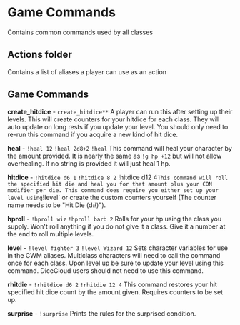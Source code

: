 # Game Commands

Contains common commands used by all classes

## Actions folder

Contains a list of aliases a player can use as an action

## Game Commands

**create_hitdice** - `create_hitdice**`
A player can run this after setting up their levels. This will create counters for your hitdice for each class. They will auto update on long rests if you update your level. You should only need to re-run this command if you acquire a new kind of hit dice.

**heal** - `!heal 12` `!heal 2d8+2` `!heal`
This command will heal your character by the amount provided. It is nearly the same as `!g hp +12` but will not allow overhealing. If no string is provided it will just heal 1 hp.

**hitdice** - `!hitdice d6 1` `!hitdice 8 2` !hitdice d12 4`
This command will roll the specified hit die and heal you for that amount plus your CON modifier per die.
This command does require you either set up your level using `!level` or create the custom counters yourself (The counter name needs to be "Hit Die (d#)").

**hproll** - `!hproll wiz` `!hproll barb 2`
Rolls for your hp using the class you supply. Won't roll anything if you do not give it a class. Give it a number at the end to roll multiple levels.

**level** - `!level fighter 3` `!level Wizard 12`
Sets character variables for use in the CWM aliases. Multiclass characters will need to call the command once for each class. Upon level up be sure to update your level using this command. DiceCloud users should not need to use this command.

**rhitdie** - `!rhitdice d6 2` `!rhitdie 12 4`
This command restores your hit specified hit dice count by the amount given. Requires counters to be set up.

**surprise** - `!surprise`
Prints the rules for the surprised condition.